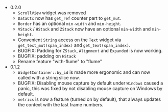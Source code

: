 * 0.2.0
    * `ScrollView` widget was removed
    * `DataCtx` now has `get_ref` counter part to `get_mut`.
    * `Border` has an optional `min-width` and `min-height`.
    * `VStack` / `HStack` and `ZStack` now have an optional `min-width` and
      `min-height`.
    * Convenient `String` access on the `Text` widget via
      `get_text_mut(span_index)` and `get_text(span_index)`.
    * BUGFIX: Padding for `ZStack`, `Alignment` and `Expanded` is now working.
    * BUGFIX: padding on `HStack`
    * Rename feature "with-flume" to "flume"
* 0.1.2
    * `WidgetContainer::by_id` is made more ergonomic and can now called with a
      string slice now.
    * BUGFIX: Disabling mouse capture by default under `Windows` caused a panic,
      this was fixed by not disabling mouse capture on Windows by default.
    * `metrics` is now a feature (turned on by default), that always updates the
      context with the last frame numbers.
